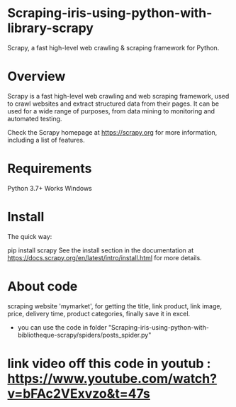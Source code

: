 # Scraping-iris-using-python-with-library-scrapy
Scrapy, a fast high-level web crawling &amp; scraping framework for Python.

# Overview
Scrapy is a fast high-level web crawling and web scraping framework, used to crawl websites and extract structured data from their pages. It can be used for a wide range of purposes, from data mining to monitoring and automated testing.

Check the Scrapy homepage at https://scrapy.org for more information, including a list of features.

# Requirements
Python 3.7+
Works Windows

# Install
The quick way:

pip install scrapy
See the install 
section in the documentation at https://docs.scrapy.org/en/latest/intro/install.html for more details.

# About code
scraping website 'mymarket', for getting the title, link product, link image, price, delivery time,  product categories, finally save it in excel.
- you can use the code in folder "Scraping-iris-using-python-with-bibliotheque-scrapy/spiders/posts_spider.py"

# link video off this code in youtub : https://www.youtube.com/watch?v=bFAc2VExvzo&t=47s
